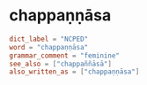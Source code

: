 # chappaṇṇāsa

``` toml
dict_label = "NCPED"
word = "chappaṇṇāsa"
grammar_comment = "feminine"
see_also = ["chappaññāsā"]
also_written_as = ["chappaṇṇāsa"]
```

